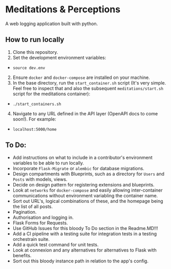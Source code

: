 # Meditations & Perceptions
A web logging application built with python.

## How to run locally
1. Clone this repository.
2. Set the development environment variables:
 - `source dev.env`
2. Ensure `docker` and `docker-compose` are installed on your machine.
3. In the base directory, run the `start_container.sh` script (It's very simple. Feel free to inspect that and also the subsequent `meditations/start.sh` script for the meditations container):
 - `./start_containers.sh`
4. Navigate to any URL defined in the API layer (OpenAPI docs to come soon!). For example:
 - `localhost:5000/home`

## To Do:
 - Add instructions on what to include in a contributor's environment variables to be able to run locally.
 - Incorporate `Flask-Migrate` or `alembic` for database migrations.
 - Design compartments with Blueprints, such as a directory for `Users` and `Posts` with models, views.
 - Decide on design pattern for registering extensions and blueprints.
 - Look at `networks` for `docker-compose` and easily allowing inter-container communications without environment variabling the container name.
 - Sort out URL's, logical combinations of these, and the homepage being the list of all posts.
 - Pagination.
 - Authorisation and logging in.
 - Flask Forms for Requests.
 - Use GitHub Issues for this bloody To Do section in the Readme.MD!!!
 - Add a CI pipeline with a testing suite for integration tests in a testing orchestrain suite.
 - Add a quick test command for unit tests.
 - Look at connexion and any alternatives for alternatives to Flask with benefits.
 - Sort out this bloody instance path in relation to the app's config.
